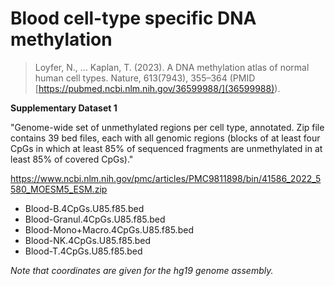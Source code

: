 # Blood cell-type specific DNA methylation

> Loyfer, N., … Kaplan, T. (2023). A DNA methylation atlas of normal human cell types. Nature, 613(7943), 355–364
> (PMID [https://pubmed.ncbi.nlm.nih.gov/36599988/](36599988)).

**Supplementary Dataset 1**

"Genome-wide set of unmethylated regions per cell type, annotated. Zip
file contains 39 bed files, each with all genomic regions (blocks of
at least four CpGs in which at least 85% of sequenced fragments are
unmethylated in at least 85% of covered CpGs)."

https://www.ncbi.nlm.nih.gov/pmc/articles/PMC9811898/bin/41586_2022_5580_MOESM5_ESM.zip

- Blood-B.4CpGs.U85.f85.bed
- Blood-Granul.4CpGs.U85.f85.bed
- Blood-Mono+Macro.4CpGs.U85.f85.bed
- Blood-NK.4CpGs.U85.f85.bed
- Blood-T.4CpGs.U85.f85.bed

*Note that coordinates are given for the hg19 genome assembly.*

